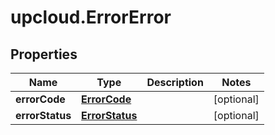 # upcloud.ErrorError

## Properties
Name | Type | Description | Notes
------------ | ------------- | ------------- | -------------
**errorCode** | [**ErrorCode**](ErrorCode.md) |  | [optional] 
**errorStatus** | [**ErrorStatus**](ErrorStatus.md) |  | [optional] 


